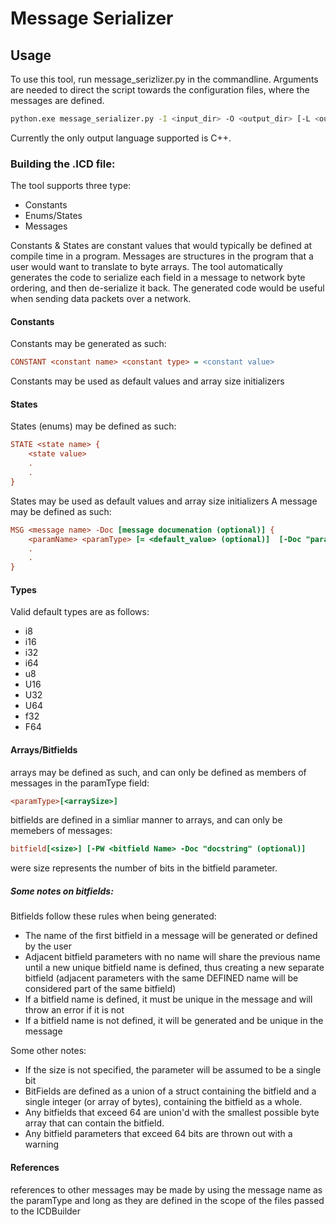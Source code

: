 # Message Serializer

## Usage

To use this tool, run message_serizlizer.py in the commandline. Arguments are needed to direct the script towards the configuration files, where the messages are defined.

```bash
python.exe message_serializer.py -I <input_dir> -O <output_dir> [-L <output language> (optional)]
```

Currently the only output language supported is C++.

### Building the .ICD file:

The tool supports three type:

- Constants
- Enums/States
- Messages

Constants & States are constant values that would typically be defined at compile time in a program. Messages are structures in the program that a user would want to translate to byte arrays. The tool automatically generates the code to serialize each field in a message to network byte ordering, and then de-serialize it back. The generated code would be useful when sending data packets over a network.

#### Constants

Constants may be generated as such:

```ini
CONSTANT <constant name> <constant type> = <constant value>
```

Constants may be used as default values and array size initializers

#### States

States (enums) may be defined as such:

```ini
STATE <state name> {
    <state value>
    .
    .
}
```

States may be used as default values and array size initializers
A message may be defined as such:

```ini
MSG <message name> -Doc [message documenation (optional)] {
    <paramName> <paramType> [= <default_value> (optional)]  [-Doc "paramComment / documenation" (optional)]
    .
    .
}
```

#### Types

Valid default types are as follows:

- i8
- i16
- i32
- i64
- u8
- U16
- U32
- U64
- f32
- F64

#### Arrays/Bitfields

arrays may be defined as such, and can only be defined as members of messages in the paramType field:

```ini
<paramType>[<arraySize>]
```

bitfields are defined in a simliar manner to arrays, and can only be memebers of messages:

```ini
bitfield[<size>] [-PW <bitfield Name> -Doc "docstring" (optional)]
```

were size represents the number of bits in the bitfield parameter.

##### Some notes on bitfields:

Bitfields follow these rules when being generated:

- The name of the first bitfield in a message will be generated or defined by the user
- Adjacent bitfield parameters with no name will share the previous name until a
  new unique bitfield name is defined, thus creating a new separate bitfield
  (adjacent parameters with the same DEFINED name will be considered part of the same bitfield)
- If a bitfield name is defined, it must be unique in the message and will throw an error if it is not
- If a bitfield name is not defined, it will be generated and be unique in the message

Some other notes:

- If the size is not specified, the parameter will be assumed to be a single bit
- BitFields are defined as a union of a struct containing the bitfield and a single integer (or array of bytes), containing the bitfield as a whole.
- Any bitfields that exceed 64 are union'd with the smallest possible byte array that can contain the bitfield.
- Any bitfield parameters that exceed 64 bits are thrown out with a warning

#### References

references to other messages may be made by using the message name as the paramType and long as they are defined in the scope of the files passed to the ICDBuilder
